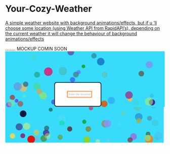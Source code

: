 # Your-Cozy-Weather

<p><u> A simple weather website with background animations/effects, but if u ’ll choose some location (using Weather API from RapidAPI’s), depending on the current weather it will change the behaviour of background animations/effects </u></p>
........ MOCKUP COMIN SOON
<img src="first img.png"/>
